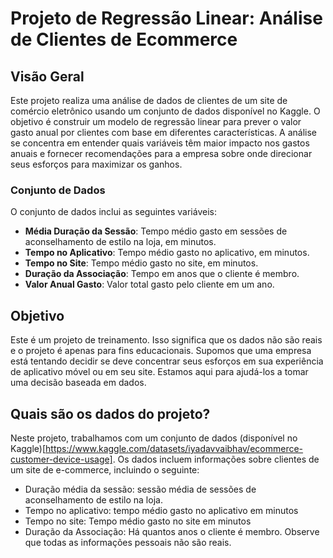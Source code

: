 # Projeto de Regressão Linear: Análise de Clientes de Ecommerce

## Visão Geral

Este projeto realiza uma análise de dados de clientes de um site de comércio eletrônico usando um conjunto de dados disponível no Kaggle. O objetivo é construir um modelo de regressão linear para prever o valor gasto anual por clientes com base em diferentes características. A análise se concentra em entender quais variáveis têm maior impacto nos gastos anuais e fornecer recomendações para a empresa sobre onde direcionar seus esforços para maximizar os ganhos.

### Conjunto de Dados

O conjunto de dados inclui as seguintes variáveis:

- **Média Duração da Sessão**: Tempo médio gasto em sessões de aconselhamento de estilo na loja, em minutos.
- **Tempo no Aplicativo**: Tempo médio gasto no aplicativo, em minutos.
- **Tempo no Site**: Tempo médio gasto no site, em minutos.
- **Duração da Associação**: Tempo em anos que o cliente é membro.
- **Valor Anual Gasto**: Valor total gasto pelo cliente em um ano.

## Objetivo

Este é um projeto de treinamento. Isso significa que os dados não são reais e o projeto é apenas para fins educacionais. Supomos que uma empresa está tentando decidir se deve concentrar seus esforços em sua experiência de aplicativo móvel ou em seu site. Estamos aqui para ajudá-los a tomar uma decisão baseada em dados.

## Quais são os dados do projeto?

Neste projeto, trabalhamos com um conjunto de dados (disponível no Kaggle)[https://www.kaggle.com/datasets/iyadavvaibhav/ecommerce-customer-device-usage]. Os dados incluem informações sobre clientes de um site de e-commerce, incluindo o seguinte:

- Duração média da sessão: sessão média de sessões de aconselhamento de estilo na loja.
- Tempo no aplicativo: tempo médio gasto no aplicativo em minutos
- Tempo no site: Tempo médio gasto no site em minutos
- Duração da Associação: Há quantos anos o cliente é membro. Observe que todas as informações pessoais não são reais.
